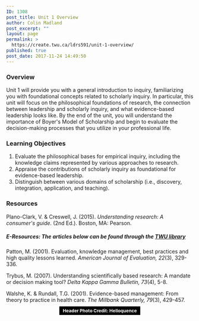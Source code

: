 ```yaml
---
ID: 1308
post_title: Unit 1 Overview
author: Colin Madland
post_excerpt: ""
layout: page
permalink: >
  https://create.twu.ca/ldrs591/unit-1-overview/
published: true
post_date: 2017-11-24 14:49:50
---
```

<h3>Overview</h3>

Unit 1 will provide you with a general introduction to inquiry, familiarizing you with foundational concepts related to scholarly inquiry. In particular, this unit will focus on the philosophical foundations of research, the connection between leadership and scholarly inquiry, and what evidence-based leadership looks like. By the end of the unit, you will understand the importance of Boyer's Model of Scholarship and begin to evaluate the decision-making processes that you utilize in your professional life.

<h3>Learning Objectives</h3>

<ol>
<li>Evaluate the philosophical bases for empirical inquiry, including the knowledge claims represented by various approaches to research.</li>
<li>Appraise the contributions of scholarly inquiry as foundational for evidence-based leadership.</li>
<li>Distinguish between various domains of scholarship (i.e., discovery, integration, application, and teaching).</li>
</ol>

<h3>Resources</h3>

Plano-Clark, V. &amp; Creswell, J. (2015). <em>Understanding research: A consumer's guide.</em> (2nd Ed.). Boston, MA: Pearson.

<h5>E-Resources: The articles below can be found through the <a href="https://www.twu.ca/library">TWU library</a></h5>

Patton, M. (2001). Evaluation, knowledge management, best practices and high quality lessons learned. <em>American Journal of Evaluation, 22</em>(3), 329-336.

Trybus, M. (2007). Understanding scientifically based research: A mandate or decision making tool? <em>Delta Kappa Gamma Bulletin, 73</em>(4), 5-8.

Walshe, K. &amp; Rundall, T.G. (2001). Evidence-based management: From theory to practice in health care. <em>The Millbank Quarterly, 79</em>(3), 429-457.

<p style="text-align: center"><a style="background-color: black;color: white;text-decoration: none;padding: 4px 6px;font-family: -apple-system, BlinkMacSystemFont, 'San Francisco', 'Helvetica Neue', Helvetica, Ubuntu, Roboto, Noto, 'Segoe UI', Arial, sans-serif;font-size: 12px;font-weight: bold;line-height: 1.2" title="Download free do whatever you want high-resolution photos from Helloquence" href="https://unsplash.com/@helloquence?utm_medium=referral&amp;utm_campaign=photographer-credit&amp;utm_content=creditBadge" target="_blank" rel="noopener noreferrer"><span style="padding: 2px 3px">Header Photo Credit: Helloquence</span></a></p>